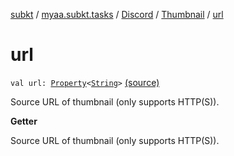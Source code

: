 [subkt](../../../index.md) / [myaa.subkt.tasks](../../index.md) / [Discord](../index.md) / [Thumbnail](index.md) / [url](./url.md)

# url

`val url: `[`Property`](https://docs.gradle.org/current/javadoc/org/gradle/api/provider/Property.html)`<`[`String`](https://kotlinlang.org/api/latest/jvm/stdlib/kotlin/-string/index.html)`>` [(source)](https://github.com/Myaamori/SubKt/blob/0.1.19/src/main/kotlin/myaa/subkt/tasks/discordtask.kt#L121)

Source URL of thumbnail (only supports HTTP(S)).

**Getter**

Source URL of thumbnail (only supports HTTP(S)).

